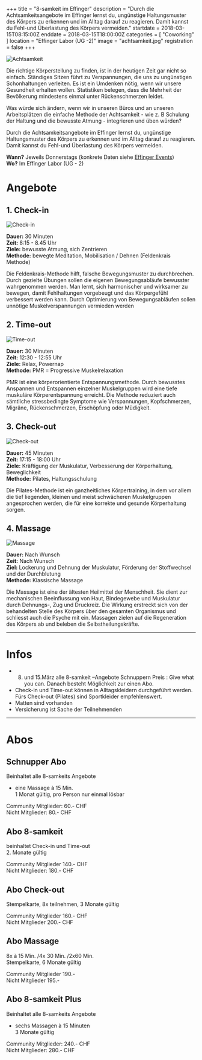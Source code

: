 +++
title = "8-samkeit im Effinger"
description = "Durch die Achtsamkeitsangebote im Effinger lernst du, ungünstige Haltungsmuster des Körpers zu erkennen und im Alltag darauf zu reagieren. Damit kannst du Fehl-und Überlastung des Körpers vermeiden."
startdate = 2018-03-15T08:15:00Z
enddate = 2018-03-15T18:00:00Z
categories = [ "Coworking" ]
location = "Effinger Labor (UG -2)"
image = "achtsamkeit.jpg"
registration = false
+++

![Achtsamkeit](achtsamkeit.jpg)

Die richtige Körperstellung zu finden, ist in der heutigen Zeit gar nicht so einfach. Ständiges Sitzen führt zu Verspannungen, die uns zu ungünstigen Schonhaltungen verleiten. Es ist ein Umdenken nötig, wenn wir unsere Gesundheit erhalten wollen. Statistiken belegen, dass die Mehrheit der Bevölkerung mindestens einmal unter Rückenschmerzen leidet.

Was würde sich ändern, wenn wir in unseren Büros und an unseren Arbeitsplätzen die einfache Methode der Achtsamkeit - wie z. B Schulung der Haltung und die bewusste Atmung - integrieren und üben würden?

Durch die Achtsamkeitsangebote im Effinger lernst du, ungünstige Haltungsmuster des Körpers zu erkennen und im Alltag darauf zu reagieren. Damit kannst du Fehl-und Überlastung des Körpers vermeiden.



**Wann?** Jeweils Donnerstags (konkrete Daten siehe [Effinger Events](/events/))   
**Wo?** Im Effinger Labor (UG - 2)

# Angebote

## 1. Check-in

![Check-in](check-in.jpg)

**Dauer:** 30 Minuten   
**Zeit:** 8:15 - 8.45 Uhr   
**Ziele:** bewusste Atmung, sich Zentrieren   
**Methode:** bewegte Meditation, Mobilisation / Dehnen (Feldenkrais Methode)

Die Feldenkrais-Methode hilft, falsche Bewegungsmuster zu durchbrechen. Durch gezielte Übungen sollen die eigenen Bewegungsabläufe bewusster wahrgenommen werden. Man lernt, sich harmonischer und wirksamer zu bewegen, damit Fehlhaltungen vorgebeugt und das Körpergefühl verbessert werden kann. Durch Optimierung von Bewegungsabläufen sollen unnötige Muskelverspannungen vermieden werden


## 2. Time-out

![Time-out](time-out.jpg)

**Dauer:** 30 Minuten   
**Zeit:** 12:30 - 12:55 Uhr   
**Ziele:** Relax, Powernap   
**Methode:** PMR = Progressive Muskelrelaxation

PMR ist eine körperorientierte Entspannungsmethode. Durch bewusstes Anspannen und Entspannen einzelner Muskelgruppen wird eine tiefe muskuläre Körperentspannung erreicht. Die Methode reduziert auch sämtliche stressbedingte Symptome wie Verspannungen, Kopfschmerzen, Migräne, Rückenschmerzen, Erschöpfung oder Müdigkeit.


## 3. Check-out

![Check-out](check-out.jpg)

**Dauer:** 45 Minuten   
**Zeit:** 17:15 - 18:00 Uhr   
**Ziele:** Kräftigung der Muskulatur, Verbesserung der Körperhaltung, Beweglichkeit   
**Methode:** Pilates, Haltungsschulung
 
Die Pilates-Methode ist ein ganzheitliches Körpertraining, in dem vor allem die tief liegenden, kleinen und meist schwächeren Muskelgruppen angesprochen werden, die für eine korrekte und gesunde Körperhaltung sorgen. 


## 4. Massage

![Massage](massage.jpg)

**Dauer:** Nach Wunsch   
**Zeit:**	Nach Wunsch   
**Ziel:** Lockerung und Dehnung der Muskulatur, Förderung der Stoffwechsel und der Durchblutung   
**Methode:** Klassische Massage

Die Massage ist eine der ältesten Heilmittel der Menschheit. Sie dient zur mechanischen Beeinflussung von Haut, Bindegewebe und Muskulatur durch Dehnungs-, Zug und Druckreiz. Die Wirkung erstreckt sich von der behandelten Stelle des Körpers über den gesamten Organismus und schliesst auch die Psyche mit ein. Massagen zielen auf die Regeneration des Körpers ab und beleben die Selbstheilungskräfte.

---

# Infos

* 8. und 15.März alle 8-samkeit –Angebote Schnuppern Preis : Give what you can. Danach besteht Möglichkeit zur einen Abo.
* Check-in und Time-out können in Alltagskleidern durchgeführt werden. Fürs Check-out (Pilates) sind Sportkleider empfehlenswert.
* Matten sind vorhanden
* Versicherung ist Sache der Teilnehmenden



---

# Abos

## Schnupper Abo

Beinhaltet alle 8-samkeits Angebote   
+ eine Massage à 15 Min.   
1 Monat gültig, pro Person nur einmal lösbar

Community Mitglieder: 	60.- CHF   
Nicht Mitglieder:	 	80.- CHF


## Abo 8-samkeit 

beinhaltet Check-in und Time-out   
2. Monate gültig

Community Mitglieder 	140.- CHF   
Nicht Mitglieder: 		180.- CHF


## Abo Check-out

Stempelkarte, 8x teilnehmen, 3 Monate gültig

Community Mitglieder	160.- CHF   
Nicht Mitglieder		200.- CHF


## Abo Massage

8x à 15 Min. /4x 30 Min. /2x60 Min.   
Stempelkarte, 6 Monate gültig

Community Mitglieder 	190.-   
Nicht Mitglieder 		195.-


## Abo 8-samkeit Plus

Beinhaltet alle 8-samkeits Angebote   
+ sechs Massagen à 15 Minuten   
3 Monate gültig

Community Mitglieder: 	240.- CHF   
Nicht Mitglieder: 		280.- CHF
